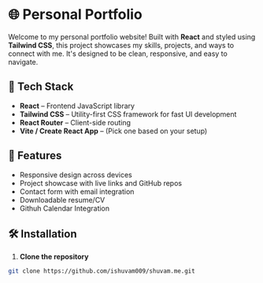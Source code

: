 # 🌐 Personal Portfolio

Welcome to my personal portfolio website! Built with **React** and styled using **Tailwind CSS**, this project showcases my skills, projects, and ways to connect with me. It's designed to be clean, responsive, and easy to navigate.

## 🚀 Tech Stack

- **React** – Frontend JavaScript library
- **Tailwind CSS** – Utility-first CSS framework for fast UI development
- **React Router** – Client-side routing
- **Vite / Create React App** – (Pick one based on your setup)

## 📸 Features

- Responsive design across devices
- Project showcase with live links and GitHub repos
- Contact form with email integration
- Downloadable resume/CV
- Githuh Calendar Integration

## 🛠️ Installation

1. **Clone the repository**

```bash
git clone https://github.com/ishuvam009/shuvam.me.git
